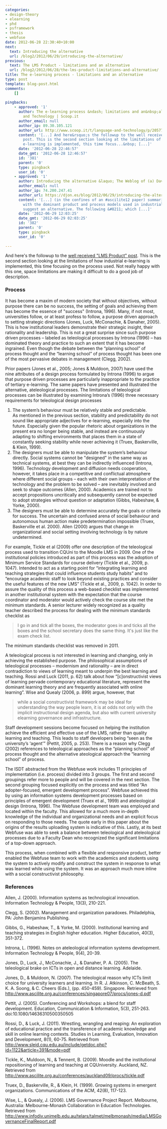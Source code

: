 ```yaml
---
categories:
- design-theory
- elearning
- phd
- psframework
- thesis
- webfuse
date: 2012-06-28 22:30:40+10:00
next:
  text: Introducing the alternative
  url: /blog2/2012/06/29/introducing-the-alternative/
previous:
  text: The LMS Product - limitations and an alternative
  url: /blog2/2012/06/28/the-lms-product-limitations-and-alternative/
title: The e-learning process - limitations and an alternative
type: post
template: blog-post.html
comments:
    []
    
pingbacks:
    - approved: '1'
      author: The e-learning process &ndash; limitations and an&nbsp;alternative | Language
        and Technology | Scoop.it
      author_email: null
      author_ip: 89.30.105.121
      author_url: http://www.scoop.it/t/language-and-technology/p/2057788971/the-e-learning-process-limitations-and-an-alternative
      content: '[...] And here&rsquo;s the followup to the well received &ldquo;LMS Product&rdquo;
        post. This is the second section looking at the limitations of how industrial
        e-learning is implemented, this time focus...&nbsp; [...]'
      date: '2012-06-28 22:46:57'
      date_gmt: '2012-06-28 12:46:57'
      id: '381'
      parent: '0'
      type: pingback
      user_id: '0'
    - approved: '1'
      author: Introducing the alternative &laquo; The Weblog of (a) David Jones
      author_email: null
      author_ip: 74.200.247.41
      author_url: https://djon.es/blog/2012/06/29/introducing-the-alternative/
      content: '[...] (in the confines of an #ascilite12 paper) summarise some constraints
        with the dominant product and process models used in industrial e-learning and
        suggest an alternative. The following &#8211; which [...]'
      date: '2012-06-29 12:03:25'
      date_gmt: '2012-06-29 02:03:25'
      id: '382'
      parent: '0'
      type: pingback
      user_id: '0'
    
---
```

And here's the followup to the [well received "LMS Product" post](/blog2/2012/06/28/the-lms-product-limitations-and-alternative/). This is the second section looking at the limitations of how industrial e-learning is implemented, this time focusing on the process used. Not really happy with this one, space limitations are making it difficult to do a good job of description.

### Process

It has become a maxim of modern society that without objectives, without purpose there can be no success, the setting of goals and achieving them has become the essence of "success" (Introna, 1996). Many, if not most, universities follow, or at least profess to follow, a purpose driven approach to setting strategic directions (Jones, Luck, McConachie, & Danaher, 2005). This is how institutional leaders demonstrate their strategic insight, their rationality and leadership. This is not a great surprise since such purpose driven processes – labeled as teleological processes by Introna (1996) – has dominated theory and practice to such an extent that it has become ingrained. Even though the debate between the “planning school” of process thought and the “learning school” of process thought has been one of the most pervasive debates in management (Clegg, 2002).

Prior papers (Jones et al., 2005; Jones & Muldoon, 2007) have used the nine attributes of a design process formulated by Introna (1996) to argue that purpose driven processes are particularly inappropriate to the practice of tertiary e-learning. The same papers have presented and illustrated the alternative, ateleological processes. The limitations of teleological processes can be illustrated by examining Introna’s (1996) three necessary requirements for teleological design processes

1. The system’s behaviour must be relatively stable and predictable.  
    As mentioned in the previous section, stability and predictability do not sound like appropriate adjectives for e-learning, especially into the future. Especially given the popular rhetoric about organizations in the present era no longer being stable, and instead are continuously adapting to shifting environments that places them in a state of constantly seeking stability while never achieving it (Truex, Baskerville, & Klein, 1999).
2. The designers must be able to manipulate the system’s behaviour directly. Social systems cannot be "designed" in the same way as technical systems, at best they can be indirectly influenced (Introna, 1996). Technology development and diffusion needs cooperation, however, it takes place in a competitive and conflictual atmosphere where different social groups – each with their own interpretation of the technology and the problem to be solved – are inevitably involved and seek to shape outcomes (Allen, 2000). Academics are trained not to accept propositions uncritically and subsequently cannot be expected to adopt strategies without question or adaptation (Gibbs, Habeshaw, & Yorke, 2000).
3. The designers must be able to determine accurately the goals or criteria for success. The uncertain and confused arena of social behaviour and autonomous human action make predetermination impossible (Truex, Baskerville et al. 2000). Allen (2000) argues that change in organizational and social setting involving technology is by nature undetermined.

For example, Tickle et al (2009) offer one description of the teleological process used to transition CQUni to the Moodle LMS in 2009. One of the institutional policies introduced as part of this process was the adoption of Minimum Service Standards for course delivery (Tickle et al., 2009, p. 1047). Intended to act as a starting point for “integrating learning and teaching strategies that could influence students study habits” and to “encourage academic staff to look beyond existing practices and consider the useful features of the new LMS” (Tickle et al., 2009, p. 1042). In order to assure the quality of this process a web-based checklist was implemented in another institutional system with the expectation that the course coordinator and moderator would actively check the course site met the minimum standards. A senior lecturer widely recognized as a quality teacher described the process for dealing with the minimum standards checklist as

> I go in and tick all the boxes, the moderator goes in and ticks all the boxes and the school secretary does the same thing. It's just like the exam check list.

The minimum standards checklist was removed in 2011.

A teleological process is not interested in learning and changing, only in achieving the established purpose. The philosophical assumptions of teleological processes – modernism and rationality – are in direct contradiction to views of learning meant to underpin the best learning and teaching. Rossi and Luck (2011, p. 62) talk about how “\[c\]onstructivist views of learning pervade contemporary educational literature, represent the dominant learning theory and are frequently associated with online learning”. Wise and Quealy (2006, p. 899) argue, however, that

> while a social constructivist framework may be ideal for understanding the way people learn, it is at odds not only with the implicit instructional design agenda, but also with current university elearning governance and infrastructure.

Staff development sessions become focused on helping the institution achieve the efficient and effective use of the LMS, rather than quality learning and teaching. This leads to staff developers being “seen as the university’s ‘agent’” (Pettit, 2005, p. 253). There is a reason why Clegg (2002) references to teleological approaches as the “planning school” of process thought and the alternative ateological approach the “learning school” of process.

The ISDT abstracted from the Webfuse work includes 11 principles of implementation (i.e. process) divided into 3 groups. The first and second groupings refer more to people and will be covered in the next section. The second grouping focused explicitly on the process and was titled “An adopter-focused, emergent development process”. Webfuse achieved this by using an information systems development processes based on principles of emergent development (Truex et al., 1999) and ateleological design (Introna, 1996). The Webfuse development team was employed and located within the faculty. This allowed for a much more in-depth knowledge of the individual and organizational needs and an explicit focus on responding to those needs. The quote early in this paper about the origins of the results uploading system is indicative of this. Lastly, at its best Webfuse was able to seek a balance between teleological and ateleological processes due to a Faculty Dean who recognized the significant limitations of a top-down approach.

This process, when combined with a flexible and responsive product, better enabled the Webfuse team to work with the academics and students using the system to actively modify and construct the system in response to what was learned while using the system. It was an approach much more inline with a social constructivist philosophy.

### References

Allen, J. (2000). Information systems as technological innovation. Information Technology & People, 13(3), 210-221.

Clegg, S. (2002). Management and organization paradoxes. Philadelphia, PA: John Benjamins Publishing.

Gibbs, G., Habeshaw, T., & Yorke, M. (2000). Institutional learning and teaching strategies in English higher education. Higher Education, 40(3), 351-372.

Introna, L. (1996). Notes on ateleological information systems development. Information Technology & People, 9(4), 20-39.

Jones, D., Luck, J., McConachie, J., & Danaher, P. A. (2005). The teleological brake on ICTs in open and distance learning. Adelaide.

Jones, D., & Muldoon, N. (2007). The teleological reason why ICTs limit choice for university learners and learning. In R. J. Atkinson, C. McBeath, S. K. A. Soong, & C. Cheers (Eds.), (pp. 450-459). Singapore. Retrieved from http://www.ascilite.org.au/conferences/singapore07/procs/jones-d.pdf

Pettit, J. (2005). Conferencing and Workshops: a blend for staff development. Education, Communication & Information, 5(3), 251-263. doi:10.1080/14636310500350505

Rossi, D., & Luck, J. (2011). Wrestling, wrangling and reaping: An exploration of educational practice and the transference of academic knowledge and skill in online learning contexts. Studies in Learning, Evaluation, Innovation and Development, 8(1), 60-75. Retrieved from http://www.sleid.cqu.edu.au/include/getdoc.php?id=1122&article=391&mode=pdf

Tickle, K., Muldoon, N., & Tennent, B. (2009). Moodle and the institutional repositioning of learning and teaching at CQUniversity. Auckland, NZ. Retrieved from http://www.ascilite.org.au/conferences/auckland09/procs/tickle.pdf

Truex, D., Baskerville, R., & Klein, H. (1999). Growing systems in emergent organizations. Communications of the ACM, 42(8), 117-123.

Wise, L., & Quealy, J. (2006). LMS Governance Project Report. Melbourne, Australia: Melbourne-Monash Collaboration in Education Technologies. Retrieved from http://www.infodiv.unimelb.edu.au/telars/talmet/melbmonash/media/LMSGovernanceFinalReport.pdf